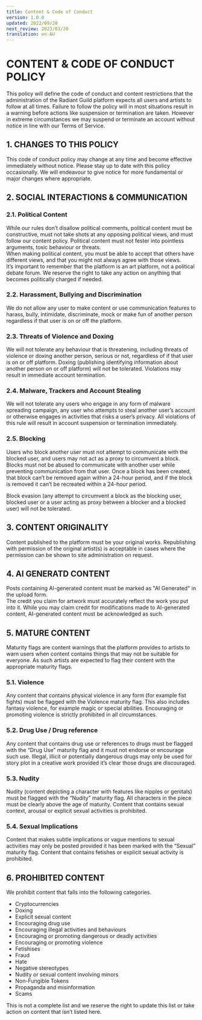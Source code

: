 ```yaml
---
title: Content & Code of Conduct
version: 1.0.0
updated: 2022/09/20
next_review: 2023/03/20
translation: en-AU
---
```


# CONTENT & CODE OF CONDUCT POLICY
This policy will define the code of conduct and content restrictions that the administration of the Radiant Guild platform expects all users and artists to follow at all times. Failure to follow the policy will in most situations result in a warning before actions like suspension or termination are taken. However in extreme circumstances we may suspend or terminate an account without notice in line with our Terms of Service.

## 1. CHANGES TO THIS POLICY
This code of conduct policy may change at any time and become effective immediately without notice. Please stay up to date with this policy occasionally. We will endeavour to give notice for more fundamental or major changes where appropriate.

## 2. SOCIAL INTERACTIONS & COMMUNICATION
### 2.1. Political Content
While our rules don’t disallow political comments, political content must be constructive, must not take shots at any opposing political views, and must follow our content policy. Political content must not fester into pointless arguments, toxic behaviour or threats.  
When making political content, you must be able to accept that others have different views, and that you might not always agree with those views.  
It’s important to remember that the platform is an art platform, not a political debate forum. We reserve the right to take any action on anything that becomes politically charged if needed.

### 2.2. Harassment, Bullying and Discrimination
We do not allow any user to make content or use communication features to harass, bully, intimidate, discriminate, mock or make fun of another person regardless if that user is on or off the platform.
### 2.3. Threats of Violence and Doxing
We will not tolerate any behaviour that is threatening, including threats of violence or doxing another person, serious or not, regardless of if that user is on or off platform. Doxing (publishing identifying information about another person on or off platform) will not be tolerated. Violations may result in immediate account termination.
### 2.4. Malware, Trackers and Account Stealing
We will not tolerate any users who engage in any form of malware spreading campaign, any user who attempts to steal another user’s account or otherwise engages in activities that risks a user’s privacy. All violations of this rule will result in account suspension or termination immediately.
### 2.5. Blocking
Users who block another user must not attempt to communicate with the blocked user, and users may not act as a proxy to circumvent a block. Blocks must not be abused to communicate with another user while preventing communication from that user. Once a block has been created, that block can’t be removed again within a 24-hour period, and if the block is removed it can’t be recreated within a 24-hour period.

Block evasion (any attempt to circumvent a block as the blocking user, blocked user or a user acting as proxy between a blocker and a blocked user) will not be tolerated.

## 3. CONTENT ORIGINALITY
Content published to the platform must be your original works. Republishing with permission of the original artist(s) is acceptable in cases where the permission can be shown to site administration on request.

## 4. AI GENERATD CONTENT
Posts containing AI-generated content must be marked as "AI Generated" in the upload form.  
The credit you claim for artwork must accurately reflect the work you put into it. While you may claim credit for modifications made to AI-generated content, AI-generated content must be acknowledged as such.

## 5. MATURE CONTENT
Maturity flags are content warnings that the platform provides to artists to warn users when content contains things that may not be suitable for everyone. As such artists are expected to flag their content with the appropriate maturity flags.
### 5.1. Violence
Any content that contains physical violence in any form (for example fist fights) must be flagged with the Violence maturity flag. This also includes fantasy violence, for example magic or special abilities. Encouraging or promoting violence is strictly prohibited in all circumstances.
### 5.2. Drug Use / Drug reference
Any content that contains drug use or references to drugs must be flagged with the “Drug Use” maturity flag and it must not endorse or encourage such use. Illegal, illicit or potentially dangerous drugs may only be used for story plot in a creative work provided it’s clear those drugs are discouraged.
### 5.3. Nudity
Nudity (content depicting a character with features like nipples or genitals) must be flagged with the “Nudity” maturity flag. All characters in the piece must be clearly above the age of maturity. Content that contains sexual context, arousal or explicit sexual activities is prohibited.
### 5.4. Sexual Implications
Content that makes subtle implications or vague mentions to sexual activities may only be posted provided it has been marked with the “Sexual” maturity flag. Content that contains fetishes or explicit sexual activity is prohibited.

## 6. PROHIBITED CONTENT
We prohibit content that falls into the following categories.
- Cryptocurrencies
- Doxing
- Explicit sexual content
- Encouraging drug use
- Encouraging illegal activities and behaviours
- Encouraging or promoting dangerous or deadly activities
- Encouraging or promoting violence
- Fetishises
- Fraud
- Hate
- Negative stereotypes
- Nudity or sexual content involving minors
- Non-Fungible Tokens
- Propaganda and misinformation
- Scams

This is not a complete list and we reserve the right to update this list or take action on content that isn’t listed here.
